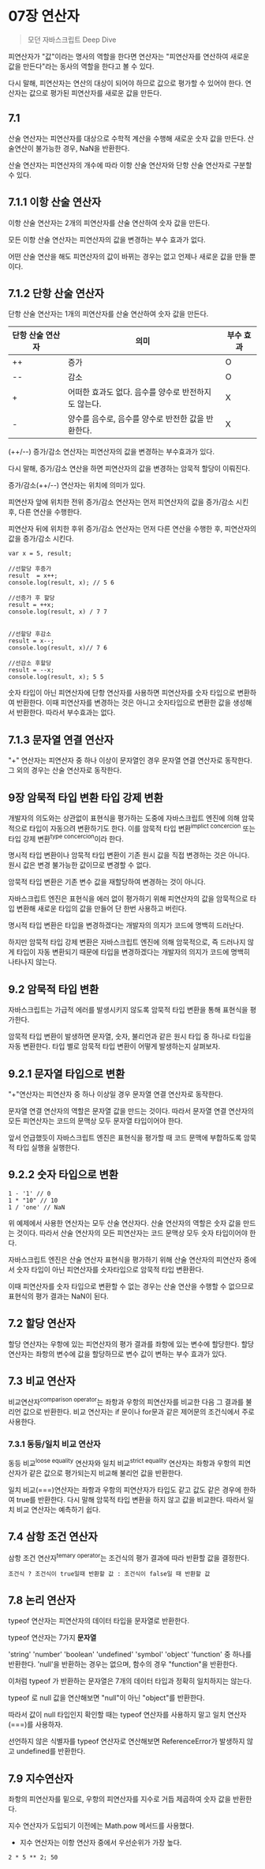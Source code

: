 # 07장 연산자
>모던 자바스크립트 Deep Dive

피연산자가 "값"이라는 명사의 역할을 한다면 연산자는 "피연산자를 연산하여 새로운 값을 만든다"라는 동사의 역할을 한다고 볼 수 있다.

다시 말해, 피연산자는 연산의 대상이 되어야 하므로 값으로 평가할 수 있어야 한다. 연산자는 값으로 평가된 피연산자를 새로운 값을 만든다.

## 7.1 

산술 연산자는 피연산자를 대상으로 수학적 계산을 수행해 새로운 숫자 값을 만든다. 산술연산이 불가능한 경우, NaN을 반환한다.

산술 연산자는 피연산자의 개수에 따라 이항 산술 연산자와 단항 산술 연산자로 구분할 수 있다.

## 7.1.1 이항 산술 연산자

이항 산술 연산자는 2개의 피연산자를 산술 연산하여 숫자 값을 만든다.

모든 이항 산술 연산자는 피연산자의 값을 변경하는 부수 효과가 없다.

어떤 산술 연산을 해도 피연산자의 값이 바뀌는 경우는 없고 언제나 새로운 값을 만들 뿐이다.

## 7.1.2 단항 산술 연산자

단항 산술 연산자는 1개의 피연산자를 산술 연산하여 숫자 값을 만든다.

|단항 산술 연산자|의미|부수 효과|
|------|---|---|
|++|증가|O|
|--|감소|O|
|+|어떠한 효과도 없다. 음수를 양수로 반전하지도 않는다.|X|
|-|양수를 음수로, 음수를 양수로 반전한 값을 반환한다.|X|

(++/--) 증가/감소 연산자는 피연산자의 값을 변경하는 부수효과가 있다.

다시 말해, 증가/감소 연산을 하면 피연산자의 값을 변경하는 암묵적 할당이 이뤄진다.

증가/감소(++/--) 연산자는 위치에 의미가 있다.

피연산자 앞에 위치한 전위 증가/감소 연산자는 먼저 피연산자의 값을 증가/감소 시킨 후, 다른 연산을 수행한다.

피연산자 뒤에 위치한 후위 증가/감소 연산자는 먼저 다른 연산을 수행한 후, 피연산자의 값을 증가/감소 시킨다.

```
var x = 5, result;

//선할당 후증가
result  = x++;
console.log(result, x); // 5 6

//선증가 후 할당
result = ++x;
console.log(result, x) / 7 7


//선할당 후감소
result = x--;
console.log(result, x)// 7 6

//선감소 후할당
result = --x;
console.log(result, x); 5 5
```

숫자 타입이 아닌 피연산자에 단항 연산자를 사용하면 피연산자를 숫자 타입으로 변환하여 반환한다. 이때 피연산자를 변경하는 것은 아니고 숫자타입으로 변환한 값을 생성해서 반환한다. 따라서 부수효과는 없다.

## 7.1.3 문자열 연결 연산자

"+" 연산자는 피연산자 중 하나 이상이 문자열인 경우 문자열 연결 연산자로 동작한다. 그 외의 경우는 산술 연산자로 동작한다.

## 9장 암묵적 타입 변환 타입 강제 변환

개발자의 의도와는 상관없이 표현식을 평가하는 도중에 자바스크립트 엔진에 의해 암묵적으로 타입이 자동으려 변환하기도 한다. 이를 암묵적 타입 변환<sup>implict concercion</sup> 또는 타입 강제 변환<sup>type concercion</sup>이라 한다.

명시적 타입 변환이나 암묵적 타입 변환이 기존 원시 값을 직접 변경하는 것은 아니다. 원시 값은 변경 불가능한 값이므로 변경할 수 없다. 

암묵적 타입 변환은 기존 변수 값을 재할당하여 변경하는 것이 아니다. 

자바스크립트 엔진은 표현식을 에러 없이 평가하기 위해 피연산자의 값을 암묵적으로 타입 변환해 새로운 타입의 값을 만들어 단 한번 사용하고 버린다. 

명시적 타입 변환은 타입을 변경하겠다는 개발자의 의지가 코드에 명백히 드러난다. 

하지만 암묵적 타입 강제 변환은 자바스크립트 엔진에 의해 암묵적으로, 즉 드러나지 않게 타입이 자동 변환되기 때문에 타입을 변경하겠다는 개발자의 의지가 코드에 명백히 나타나지 않는다. 

## 9.2 암묵적 타입 변환

 자바스크립트는 가급적 에러를 발생시키지 않도록 암묵적 타입 변환을 통해 표현식을 평가한다.

 암묵적 타입 변환이 발생하면 문자열, 숫자, 불리언과 같은 원시 타입 중 하나로 타입을 자동 변환한다. 타입 별로 암묵적 타입 변환이 어떻게 발생하는지 살펴보자.

 ## 9.2.1 문자열 타입으로 변환

"+"연산자는 피연산자 중 하나 이상일 경우 문자열 연결 연산자로 동작한다. 

문자열 연결 연산자의 역할은 문자열 값을 만드는 것이다. 따라서 문자열 연결 연산자의 모든 피연산자는 코드의 문맥상 모두 문자열 타입이어야 한다.

앞서 언급했듯이 자바스크립트 엔진은 표현식을 평가할 때 코드 문맥에 부합하도록 암묵적 타입 실행을 실행한다.

## 9.2.2 숫자 타입으로 변환

```
1 - '1' // 0
1 * "10" // 10
1 / 'one' // NaN
```

위 예제에서 사용한 연산자는 모두 산술 연산자다. 산술 연산자의 역할은 숫자 값을 만드는 것이다. 따라서 산술 연산자의 모든 피연산자는 코드 문맥상 모두 숫자 타입이어야 한다.

자바스크립트 엔진은 산술 연산자 표현식을 평가하기 위해 산술 연산자의 피연산자 중에서 숫자 타입이 아닌 피연산자를 숫자타입으로 암묵적 타입 변환환다.

이때 피연산자를 숫자 타입으로 변환할 수 없는 경우는 산술 연산을 수행할 수 없으므로 표현식의 평가 결과는 NaN이 된다.

## 7.2 할당 연산자

할당 연산자는 우항에 있는 피연산자의 평가 결과를 좌항에 있는 변수에 할당한다. 할당 연산자는 좌항의 변수에 값을 할당하므로 변수 값이 변하는 부수 효과가 있다.

## 7.3 비교 연산자

비교연산자<sup>comparison operator</sup>는 좌항과 우항의 피연산자를 비교한 다음 그 결과를 불리언 값으로 반환한다. 비교 연산자는 if 문이나 for문과 같은 제어문의 조건식에서 주로 사용한다.

### 7.3.1 동등/일치 비교 연산자

동등 비교<sup>loose equality</sup> 연산자와 일치 비교<sup>strict equality</sup> 연산자는 좌항과 우항의 피연산자가 같은 값으로 평가되는지 비교해 불리언 값을 반환한다. 

일치 비교(===)연산자는 좌항과 우항의 피연산자가 타입도 같고 값도 같은 경우에 한하여 true를 반환한다.
다시 말해 암묵적 타입 변환을 하지 않고 값을 비교한다. 따라서 일치 비교 연산자는 예측하기 쉽다. 

## 7.4 삼항 조건 연산자

삼항 조건 연산자<sup>temary operator</sup>는 조건식의 평가 결과에 따라 반환할 값을 결정한다. 

```
조건식 ? 조건식이 true일때 반환할 값 : 조건식이 false일 때 반환할 값
```

## 7.8 논리 연산자

typeof 연산자는 피연산자의 데이터 타입을 문자열로 반환한다.

typeof 연산자는 7가지 **문자열** 

'string'
'number'
'boolean'
'undefined'
'symbol'
'object'
'function' 
중 하나를 반환한다. 'null'을 반환하는 경우는 없으며, 함수의 경우 "function"을 반환한다.

이처럼 typeof 가 반환하는 문자열은 7개의 데이터 타입과 정확히 일치하지는 않는다.

typeof 로 null 값을 연산해보면 "null"이 아닌 "object"를 반환한다.

따라서 값이 null 타입인지 확인할 때는 typeof 연산자를 사용하지 말고 일치 연산자(===)를 사용하자.

선언하지 않은 식별자를 typeof 연산자로 연산해보면 ReferenceError가 발생하지 않고 undefined를 반환한다.

## 7.9 지수연산자

좌항의 피연산자를 밑으로, 우항의 피연산자를 지수로 거듭 제곱하여 숫자 값을 반환한다.

지수 연산자가 도입되기 이전에는 Math.pow 메서드를 사용했다.

- 지수 연산자는 이항 연산자 중에서 우선순위가 가장 높다.
```
2 * 5 ** 2; 50
```